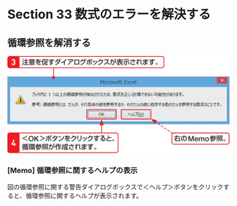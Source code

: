 # Section 33 数式のエラーを解決する

## 循環参照を解消する

![](002.png)

### [Memo] 循環参照に関するヘルプの表示

図の循環参照に関する警告ダイアログボックスで＜ヘルプ＞ボタンをクリックすると、循環参照に関するヘルプが表示されます。
